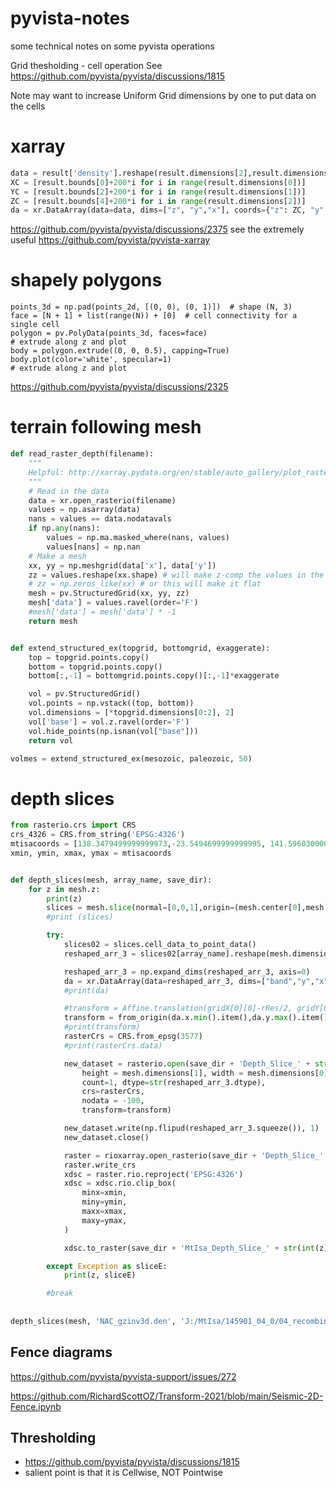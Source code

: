 # pyvista-notes
some technical notes on some pyvista operations

Grid thesholding - cell operation
See https://github.com/pyvista/pyvista/discussions/1815

Note may want to increase Uniform Grid dimensions by one to put data on the cells

# xarray
```python
data = result['density'].reshape(result.dimensions[2],result.dimensions[1],result.dimensions[0])
XC = [result.bounds[0]+200*i for i in range(result.dimensions[0])]
YC = [result.bounds[2]+200*i for i in range(result.dimensions[1])]
ZC = [result.bounds[4]+200*i for i in range(result.dimensions[2])]
da = xr.DataArray(data=data, dims=["z", "y","x"], coords={"z": ZC, "y": YC, "x": XC})
```

https://github.com/pyvista/pyvista/discussions/2375
see the extremely useful https://github.com/pyvista/pyvista-xarray

# shapely polygons
```pythong
points_3d = np.pad(points_2d, [(0, 0), (0, 1)])  # shape (N, 3)
face = [N + 1] + list(range(N)) + [0]  # cell connectivity for a single cell
polygon = pv.PolyData(points_3d, faces=face)
# extrude along z and plot
body = polygon.extrude((0, 0, 0.5), capping=True)
body.plot(color='white', specular=1)
# extrude along z and plot
```
https://github.com/pyvista/pyvista/discussions/2325

# terrain following mesh
```python
def read_raster_depth(filename):
    """
    Helpful: http://xarray.pydata.org/en/stable/auto_gallery/plot_rasterio.html
    """
    # Read in the data
    data = xr.open_rasterio(filename)
    values = np.asarray(data)
    nans = values == data.nodatavals
    if np.any(nans):
        values = np.ma.masked_where(nans, values)
        values[nans] = np.nan
    # Make a mesh
    xx, yy = np.meshgrid(data['x'], data['y'])
    zz = values.reshape(xx.shape) # will make z-comp the values in the file
    # zz = np.zeros_like(xx) # or this will make it flat
    mesh = pv.StructuredGrid(xx, yy, zz)
    mesh['data'] = values.ravel(order='F')
    #mesh['data'] = mesh['data'] * -1
    return mesh


def extend_structured_ex(topgrid, bottomgrid, exaggerate):
    top = topgrid.points.copy()
    bottom = topgrid.points.copy()
    bottom[:,-1] = bottomgrid.points.copy()[:,-1]*exaggerate

    vol = pv.StructuredGrid()
    vol.points = np.vstack((top, bottom))
    vol.dimensions = [*topgrid.dimensions[0:2], 2]
    vol['base'] = vol.z.ravel(order='F')
    vol.hide_points(np.isnan(vol["base"]))
    return vol

volmes = extend_structured_ex(mesozoic, paleozoic, 50)        
```

# depth slices
```python
from rasterio.crs import CRS
crs_4326 = CRS.from_string('EPSG:4326')    
mtisacoords = [138.3479499999999973,-23.5494699999999995, 141.5960300000000132,-18.0271800000000013]
xmin, ymin, xmax, ymax = mtisacoords


def depth_slices(mesh, array_name, save_dir):
    for z in mesh.z:
        print(z)
        slices = mesh.slice(normal=[0,0,1],origin=(mesh.center[0],mesh.center[1],z))
        #print (slices)

        try:
            slices02 = slices.cell_data_to_point_data()
            reshaped_arr_3 = slices02[array_name].reshape(mesh.dimensions[1], mesh.dimensions[0])

            reshaped_arr_3 = np.expand_dims(reshaped_arr_3, axis=0)
            da = xr.DataArray(data=reshaped_arr_3, dims=["band","y","x"], coords={"y":mesh.y,"x":mesh.x})
            #print(da)

            #transform = Affine.translation(gridX[0][0]-rRes/2, gridY[0][0]-rRes/2)*Affine.scale(rRes,rRes)
            transform = from_origin(da.x.min().item(),da.y.max().item(), 1000,1000)
            #print(transform)
            rasterCrs = CRS.from_epsg(3577)
            #print(rasterCrs.data)

            new_dataset = rasterio.open(save_dir + 'Depth_Slice_' + str(int(z)) + '.tif', 'w', driver='GTiff',
                height = mesh.dimensions[1], width = mesh.dimensions[0],
                count=1, dtype=str(reshaped_arr_3.dtype),
                crs=rasterCrs,
                nodata = -100,
                transform=transform)

            new_dataset.write(np.flipud(reshaped_arr_3.squeeze()), 1)
            new_dataset.close()

            raster = rioxarray.open_rasterio(save_dir + 'Depth_Slice_' + str(int(z)) + '.tif')
            raster.write_crs
            xdsc = raster.rio.reproject('EPSG:4326')
            xdsc = xdsc.rio.clip_box(
                minx=xmin,
                miny=ymin,
                maxx=xmax,
                maxy=ymax,
            )

            xdsc.to_raster(save_dir + 'MtIsa_Depth_Slice_' + str(int(z)) + '.tif')

        except Exception as sliceE:
            print(z, sliceE)

        #break
        
        
depth_slices(mesh, 'NAC_gzinv3d.den', 'J:/MtIsa/145901_04_0/04_recombined_models/')
```


## Fence diagrams

https://github.com/pyvista/pyvista-support/issues/272

https://github.com/RichardScottOZ/Transform-2021/blob/main/Seismic-2D-Fence.ipynb


## Thresholding
- https://github.com/pyvista/pyvista/discussions/1815
- salient point is that it is Cellwise, NOT Pointwise
